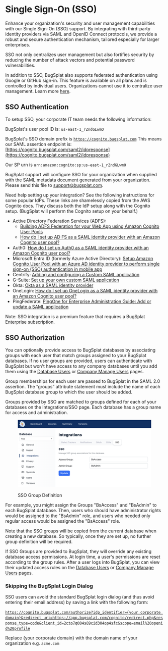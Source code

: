 # Single Sign-On (SSO)

Enhance your organization's security and user management capabilities with our Single Sign-On (SSO) support. By integrating with third-party identity providers via SAML and OpenID Connect protocols, we provide a robust and secure authentication mechanism, tailored especially for larger enterprises.

SSO not only centralizes user management but also fortifies security by reducing the number of attack vectors and potential password vulnerabilities.&#x20;

In addition to SSO, BugSplat also supports federated authentication using Google or GitHub sign-in. This feature is available on all plans and is controlled by individual users. Organizations cannot use it to centralize user management.  Learn more [here](password-settings-and-reset-options/).

## SSO Authentication&#x20;

To setup SSO, your corporate IT team needs the following information:

BugSplat's user pool ID is: `us-east-1_rZndGLwmO`

BugSplat's SSO domain prefix is [`https://cognito.bugsplat.com`](https://cognito.bugsplat.com/) This means our SAML assertion endpoint is: [https://cognito.bugsplat.com/saml2/idpresponse](https://cognito.bugsplat.com/saml2/idpresponse)

Our SP urn is `urn:amazon:cognito:sp:us-east-1_rZndGLwmO`

BugSplat support will configure SSO for your organization when supplied with the SAML metadata document generated from your organization.  Please send this file to support@bugsplat.com.

Need help setting up your integration?  See the following instructions for some popular IdPs.  These links are shamelessly copied from the AWS Cognito docs.  They discuss both the IdP setup along with the Cognito setup.   (BugSplat will perform the Cognito setup on your behalf.)

* Active Directory Federation Services (ADFS):
  * [Building ADFS Federation for your Web App using Amazon Cognito User Pools](https://aws.amazon.com/blogs/mobile/building-adfs-federation-for-your-web-app-using-amazon-cognito-user-pools/)
  * [How do I set up AD FS as a SAML identity provider with an Amazon Cognito user pool?](https://aws.amazon.com/premiumsupport/knowledge-center/cognito-ad-fs-saml/)
* Auth0: [How do I set up Auth0 as a SAML identity provider with an Amazon Cognito user pool?](https://aws.amazon.com/premiumsupport/knowledge-center/auth0-saml-cognito-user-pool/)
* Microsoft Entra ID (formerly Azure Active Directory): [Setup Amazon Cognito User Pool with an Azure AD identity provider to perform single sign-on (SSO) authentication in mobile app](https://medium.com/@zippicoder/setup-aws-cognito-user-pool-with-an-azure-ad-identity-provider-to-perform-single-sign-on-sso-7ff5aa36fc2a)
* Centrify: [Adding and configuring a Custom SAML application](https://docs.centrify.com/Content/Applications/AppsCustom/AddConfigSAML.htm)
* G-Suite: [Set up your own custom SAML application](https://support.google.com/a/answer/6087519?hl=en)
* Okta: [Okta as a SAML identity provider](https://repost.aws/knowledge-center/cognito-okta-saml-identity-provider)&#x20;
* OneLogin: [How do I set up OneLogin as a SAML identity provider with an Amazon Cognito user pool?](https://aws.amazon.com/premiumsupport/knowledge-center/cognito-saml-onelogin/)
* PingFederate: [PingOne for Enterprise Administration Guide: Add or update a SAML application](https://documentation.pingidentity.com/pingone/employeeSsoAdminGuide/index.shtml#enableAppWithoutURL.html)

Note:  SSO integration is a premium feature that requires a BugSplat Enterprise subscription.

## SSO Authorization

You can optionally provide access to BugSplat databases by associating groups with each user that match groups assigned to your BugSplat databases.  If no user groups are provided, users can authenticate with BugSplat but won't have access to any company databases until you add them using the [Database Users](https://app.bugsplat.com/v2/database/users) or [Company Manage Users](https://app.bugsplat.com/v2/company/users) pages.&#x20;

Group memberships for each user are passed to BugSplat in the SAML 2.0 assertion. The “groups” attribute statement must include the name of each BugSplat database group to which the user should be added.

Groups provided by SSO are matched to groups defined for each of your databases on the Integrations/SSO page.  Each database has a group name for access and administration.

<figure><img src="../../.gitbook/assets/image (1) (1) (1).png" alt=""><figcaption><p>SSO Group Definition</p></figcaption></figure>

For example, you might assign the Groups "BsAccess" and "BsAdmin" to each BugSplat database.  Then, users who should have administrator rights would be assigned to the "BsAdmin" role, and users who needed only regular access would be assigned the "BsAccess" role.

Note that the SSO groups will be copied from the current database when creating a new database.  So typically, once they are set up, no further group definition will be required.

If SSO Groups are provided to BugSplat, they will override any existing database access permissions.  At login time, a user's permissions are reset according to the group rules.  After a user logs into BugSplat, you can view their updated access rules on the [Database Users](https://app.bugsplat.com/v2/database/users) or [Company Manage Users](https://app.bugsplat.com/v2/company/users) pages.

### Skipping the BugSplat Login Dialog

SSO users can avoid the standard BugSplat login dialog (and thus avoid entering their email address) by saving a link with the following form:

[`https://cognito.bugsplat.com/authorize?idp_identifier={your corporate domain}&redirect_uri=https://app.bugsplat.com/cognito/redirect.php&response_type=code&client_id=2cto7q004s89cid304op4sfc&scope=email%20openid%20profile`](https://cognito.bugsplat.com/authorize?idp\_identifier=imprivata.com\&redirect\_uri=https://app.bugsplat.com/cognito/redirect.php\&response\_type=code\&client\_id=2cto7q004s89cid304op4sfc\&scope=email%20openid%20profile%20aws.cognito.signin.user.admin)

Replace {your corporate domain} with the domain name of your organization e.g. `acme.com`
